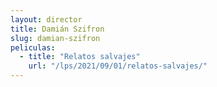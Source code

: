 ```yaml
---
layout: director
title: Damián Szifron
slug: damian-szifron
peliculas:
  - title: "Relatos salvajes"
    url: "/lps/2021/09/01/relatos-salvajes/"
---
```

